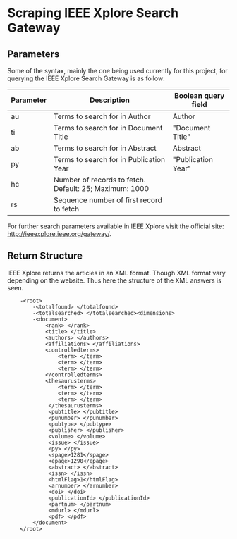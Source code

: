 Scraping IEEE Xplore Search Gateway
===================================

Parameters
----------
Some of the syntax, mainly the one being used currently for this project,
for querying the IEEE Xplore Search Gateway is as follow:

|Parameter| Description                 | Boolean query field|
|---------|-----------------------------|--------------------|
| au      |Terms to search for in Author|Author              |
| ti      |Terms to search for in Document Title|"Document Title"|
| ab      |Terms to search for in Abstract|Abstract          |
| py      |Terms to search for in Publication Year|"Publication Year"|
| hc      |Number of records to fetch. Default: 25; Maximum: 1000|   |
| rs      | Sequence number of first record to fetch| |

For further search parameters available in IEEE Xplore visit the
official site: http://ieeexplore.ieee.org/gateway/.

Return Structure
----------------

IEEE Xplore returns the articles in an XML format. Though XML format vary
depending on the website. Thus here the structure of the XML answers is
seen. 

        -<root>
            -<totalfound> </totalfound>
            -<totalsearched> </totalsearched><dimensions>
            -<document> 
                <rank> </rank>
                <title> </title>
                <authors> </authors>
                <affiliations> </affiliations>
                <controlledterms>
                    <term> </term>
                    <term> </term>
                    <term> </term>
                </controlledterms>
                <thesaurusterms>                      
                    <term> </term>
                    <term> </term>
                    <term> </term>
                 </thesaurusterms>
                 <pubtitle> </pubtitle>
                 <punumber> </punumber>
                 <pubtype> </pubtype>
                 <publisher> </publisher>
                 <volume> </volume>
                 <issue> </issue>
                 <py> </py>
                 <spage>1281</spage>
                 <epage>1290</epage>
                 <abstract> </abstract>
                 <issn> </issn>
                 <htmlFlag>1</htmlFlag>
                 <arnumber> </arnumber>
                 <doi> </doi>
                 <publicationId> </publicationId>
                 <partnum> </partnum>
                 <mdurl> </mdurl>
                 <pdf> </pdf>
            </document>
        </root>